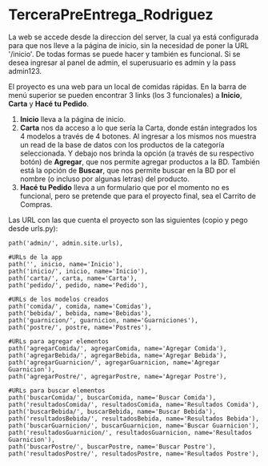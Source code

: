 # TerceraPreEntrega_Rodriguez

La web se accede desde la direccion del server, la cual ya está configurada para que nos lleve a la página de inicio, sin la necesidad de poner la URL '/inicio'. De todas formas se puede hacer y también es funcional.
Si se desea ingresar al panel de admin, el superusuario es admin y la pass admin123.

El proyecto es una web para un local de comidas rápidas. En la barra de menú superior se pueden encontrar 3 links (los 3 funcionales) a **Inicio**, **Carta** y **Hacé tu Pedido**. 
1) **Inicio** lleva a la página de inicio.
2) **Carta** nos da acceso a lo que sería la Carta, donde están integrados los 4 modelos a través de 4 botones. Al ingresar a los mismos nos muestra un read de la base de datos con los productos de la categoría seleccionada. Y debajo nos brinda la opción (a través de su respectivo botón) de **Agregar**, que nos permite agregar productos a la BD. También está la opción de **Buscar**, que nos permite buscar en la BD por el nombre (o incluso por algunas letras) del producto.
3) **Hacé tu Pedido** lleva a un formulario que por el momento no es funcional, pero se pretende que para el proyecto final, sea el Carrito de Compras.

Las URL con las que cuenta el proyecto son las siguientes (copio y pego desde urls.py):

    path('admin/', admin.site.urls),

    #URLs de la app
    path('', inicio, name='Inicio'),
    path('inicio/', inicio, name='Inicio'),
    path('carta/', carta, name='Carta'),
    path('pedido/', pedido, name='Pedido'),

    #URLs de los modelos creados
    path('comida/', comida, name='Comidas'),
    path('bebida/', bebida, name='Bebidas'),
    path('guarnicion/', guarnicion, name='Guarniciones'),
    path('postre/', postre, name='Postres'),

    #URLs para agregar elementos
    path('agregarComida/', agregarComida, name='Agregar Comida'),
    path('agregarBebida/', agregarBebida, name='Agregar Bebida'),
    path('agregarGuarnicion/', agregarGuarnicion, name='Agregar Guarnicion'),
    path('agregarPostre/', agregarPostre, name='Agregar Postre'),

    #URLs para buscar elementos
    path('buscarComida/', buscarComida, name='Buscar Comida'),
    path('resultadosComida/', resultadosComida, name='Resultados Comida'),
    path('buscarBebida/', buscarBebida, name='Buscar Bebida'),
    path('resultadosBebida/', resultadosBebida, name='Resultados Bebida'),
    path('buscarGuarnicion/', buscarGuarnicion, name='Buscar Guarnicion'),
    path('resultadosGuarnicion/', resultadosGuarnicion, name='Resultados Guarnicion'),
    path('buscarPostre/', buscarPostre, name='Buscar Postre'),
    path('resultadosPostre/', resultadosPostre, name='Resultados Postre'),

    


